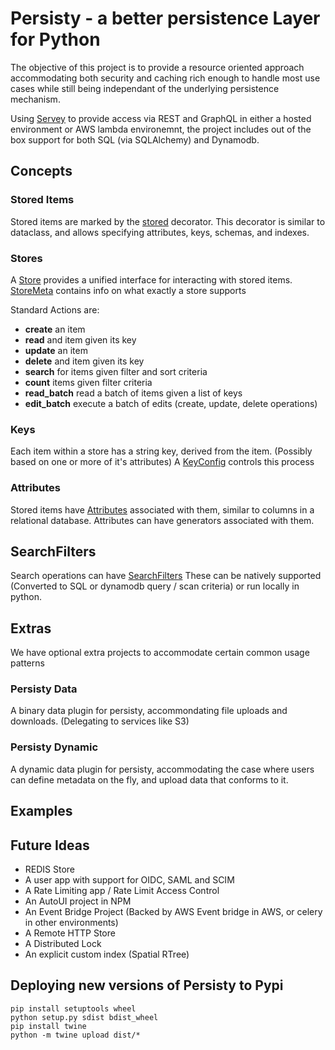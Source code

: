 # Persisty - a better persistence Layer for Python

The objective of this project is to provide a resource oriented approach
accommodating both security and caching rich enough to handle most use
cases while still being independant of the underlying persistence 
mechanism. 

Using [Servey](https://github.org/tofarr/servey) to provide access via 
REST and GraphQL in either a hosted environment or AWS lambda 
environemnt, the project includes out of the box support for both 
SQL (via SQLAlchemy) and Dynamodb.

## Concepts

### Stored Items

Stored items are marked by the [stored](persisty/stored.py) decorator.
This decorator is similar to dataclass, and allows specifying attributes,
keys, schemas, and indexes.

### Stores

A [Store](persisty/store/StoreABC.py) provides a unified interface for
interacting with stored items. [StoreMeta](persisty/store_meta.py) contains
info on what exactly a store supports

Standard Actions are:

* **create** an item
* **read** and item given its key
* **update** an item
* **delete** and item given its key
* **search** for items given filter and sort criteria
* **count** items given filter criteria
* **read_batch** read a batch of items given a list of keys
* **edit_batch** execute a batch of edits (create, update, delete operations)

### Keys

Each item within a store has a string key, derived from the item. (Possibly based on 
one or more of it's attributes) A [KeyConfig](persisty/key_config/key_config_abc.py)
controls this process

### Attributes

Stored items have [Attributes](persisty/attr/attr.py) associated with them, similar
to columns in a relational database. Attributes can have generators associated with
them.

## SearchFilters

Search operations can have [SearchFilters](persisty/search_filter/search_filter_abc.py) 
These can be natively supported (Converted to SQL or dynamodb query / scan criteria)
or run locally in python.

## Extras

We have optional extra projects to accommodate certain common usage patterns

### Persisty Data

A binary data plugin for persisty, accommondating file uploads and downloads. (Delegating
to services like S3)

### Persisty Dynamic

A dynamic data plugin for persisty, accommodating the case where users can define
metadata on the fly, and upload data that conforms to it.

## Examples




## Future Ideas

* REDIS Store
* A user app with support for OIDC, SAML and SCIM
* A Rate Limiting app / Rate Limit Access Control
* An AutoUI project in NPM
* An Event Bridge Project (Backed by AWS Event bridge in AWS, or celery in other environments)
* A Remote HTTP Store
* A Distributed Lock
* An explicit custom index (Spatial RTree)


## Deploying new versions of Persisty to Pypi

```
pip install setuptools wheel
python setup.py sdist bdist_wheel
pip install twine
python -m twine upload dist/*
```
